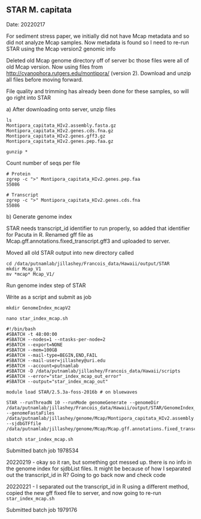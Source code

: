 ## STAR M. capitata

Date: 20220217

For sediment stress paper, we initially did not have Mcap metadata and so did not analyze Mcap samples. Now metadata is found so I need to re-run STAR using the Mcap version2 genomic info 

Deleted old Mcap genome directory off of server bc those files were all of old Mcap version. Now using files from http://cyanophora.rutgers.edu/montipora/ (version 2). Download and unzip all files before moving forward.

File quality and trimming has already been done for these samples, so will go right into STAR

a) After downloading onto server, unzip files 

```
ls
Montipora_capitata_HIv2.assembly.fasta.gz  Montipora_capitata_HIv2.genes.cds.fna.gz  Montipora_capitata_HIv2.genes.gff3.gz  Montipora_capitata_HIv2.genes.pep.faa.gz

gunzip *
```

Count number of seqs per file 

```
# Protein
zgrep -c ">" Montipora_capitata_HIv2.genes.pep.faa 
55086

# Transcript
zgrep -c ">" Montipora_capitata_HIv2.genes.cds.fna 
55086
```

b) Generate genome index

STAR needs transcript_id identifier to run properly, so added that identifier for Pacuta in R. Renamed gff file as Mcap.gff.annotations.fixed_transcript.gff3 and uploaded to server.

Moved all old STAR output into new directory called 


```
cd /data/putnamlab/jillashey/Francois_data/Hawaii/output/STAR
mkdir Mcap_V1
mv *mcap* Mcap_V1/
```

Run genome index step of STAR

Write as a script and submit as job 

```
mkdir GenomeIndex_mcapV2

nano star_index_mcap.sh

#!/bin/bash
#SBATCH -t 48:00:00
#SBATCH --nodes=1 --ntasks-per-node=2
#SBATCH --export=NONE
#SBATCH --mem=100GB
#SBATCH --mail-type=BEGIN,END,FAIL
#SBATCH --mail-user=jillashey@uri.edu
#SBATCH --account=putnamlab
#SBATCH -D /data/putnamlab/jillashey/Francois_data/Hawaii/scripts
#SBATCH --error="star_index_mcap_out_error"
#SBATCH --output="star_index_mcap_out"

module load STAR/2.5.3a-foss-2016b # on bluewaves

STAR --runThreadN 10 --runMode genomeGenerate --genomeDir /data/putnamlab/jillashey/Francois_data/Hawaii/output/STAR/GenomeIndex_mcapV2 --genomeFastaFiles /data/putnamlab/jillashey/genome/Mcap/Montipora_capitata_HIv2.assembly.fasta --sjdbGTFfile /data/putnamlab/jillashey/genome/Mcap/Mcap.gff.annotations.fixed_transcript.gff3

sbatch star_index_mcap.sh
```

Submitted batch job 1978534

20220219 - okay so it ran, but something got messed up. there is no info in the genome index for sjdbList files. It might be because of how I separated out the transcript_id in R? Going to go back now and check code

20220221 - I separated out the transcript_id in R using a different method, copied the new gff fixed file to server, and now going to re-run ```star_index_mcap.sh```

Submitted batch job 1979176

